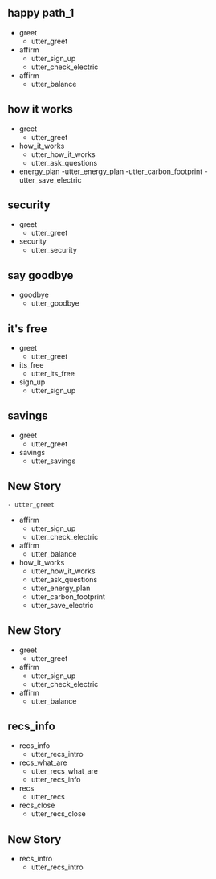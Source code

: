 ## happy path_1

* greet
    - utter_greet
* affirm
    - utter_sign_up
    - utter_check_electric
* affirm
    - utter_balance

## how it works

* greet
    - utter_greet
* how_it_works
    - utter_how_it_works
    - utter_ask_questions
* energy_plan
    -utter_energy_plan
    -utter_carbon_footprint
    -utter_save_electric

## security

* greet
    - utter_greet
* security
    - utter_security

## say goodbye

* goodbye
    - utter_goodbye

## it's free

* greet
    - utter_greet
* its_free
    - utter_its_free
* sign_up
    - utter_sign_up

## savings

* greet
    - utter_greet
* savings
    - utter_savings

## New Story
    - utter_greet
* affirm
    - utter_sign_up
    - utter_check_electric
* affirm
    - utter_balance
* how_it_works
    - utter_how_it_works
    - utter_ask_questions
    - utter_energy_plan
    - utter_carbon_footprint
    - utter_save_electric

## New Story

* greet
    - utter_greet
* affirm
    - utter_sign_up
    - utter_check_electric
* affirm
    - utter_balance

## recs_info

* recs_info
    - utter_recs_intro
* recs_what_are
    - utter_recs_what_are
    - utter_recs_info
* recs
    - utter_recs
* recs_close
    - utter_recs_close

## New Story

* recs_intro
    - utter_recs_intro
